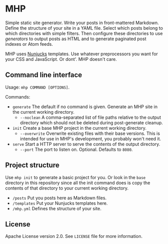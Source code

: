 # MHP

Simple static site generator. Write your posts in front-mattered Markdown. Define the structure of your site in a YAML file. Select which posts belong to which directories with simple filters. Then configure these directories to use *generators* to output posts as HTML and to generate paginated post indexes or Atom feeds.

MHP uses [Nunjucks](https://mozilla.github.io/nunjucks/) templates. Use whatever preprocessors you want for your CSS and JavaScript. Or dont'. MHP doesn't care.

## Command line interface

Usage: `mhp COMMAND [OPTIONS]`.

Commands:

* `generate` The default if no command is given. Generate an MHP site in the current working directory.
    * `--noclean` A comma-separated list of file paths relative to the output directory which should not be deleted during post-generate cleanup.
* `init` Create a base MHP project in the current working directory.
    * `--overwrite` Overwrite existing files with their base versions. This is intended for use in MHP's development, you probably won't need it.
* `serve` Start a HTTP server to serve the contents of the output directory.
    * `--port` The port to listen on. Optional. Defaults to `8080`.

## Project structure

Use `mhp init` to generate a basic project for you. Or look in the `base` directory in this repository since all the init command does is copy the contents of that directory to your current working directory.

* `/posts` Put you posts here as Markdown files.
* `/templates` Put your Nunjucks templates here.
* `/mhp.yml` Defines the structure of your site.

## License

Apache License version 2.0. See `LICENSE` file for more information.
